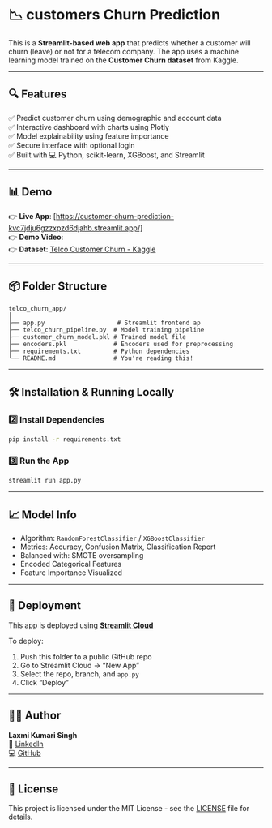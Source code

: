 # 📉 customers Churn Prediction 

This is a **Streamlit-based web app** that predicts whether a customer will churn (leave) or not for a telecom company. The app uses a machine learning model trained on the **Customer Churn dataset** from Kaggle.

---

## 🔍 Features

✅ Predict customer churn using demographic and account data  
✅ Interactive dashboard with charts using Plotly  
✅ Model explainability using feature importance  
✅ Secure interface with optional login  
✅ Built with 💻 Python, scikit-learn, XGBoost, and Streamlit

---

## 📊 Demo

👉 **Live App**: [https://customer-churn-prediction-kvc7jdju6gzzxpzd6djahb.streamlit.app/]  
👉 **Demo Video**:  
👉 **Dataset**: [Telco Customer Churn - Kaggle](https://www.kaggle.com/datasets/blastchar/telco-customer-churn)

---

## 📦 Folder Structure

```
telco_churn_app/
│
├── app.py                    # Streamlit frontend ap
├── telco_churn_pipeline.py  # Model training pipeline
├── customer_churn_model.pkl # Trained model file
├── encoders.pkl             # Encoders used for preprocessing
├── requirements.txt         # Python dependencies
└── README.md                # You're reading this!
```

---

## 🛠 Installation & Running Locally



### 2️⃣ Install Dependencies

```bash
pip install -r requirements.txt
```

### 3️⃣ Run the App

```bash
streamlit run app.py
```

---

## 📈 Model Info

- Algorithm: `RandomForestClassifier` / `XGBoostClassifier`
- Metrics: Accuracy, Confusion Matrix, Classification Report
- Balanced with: SMOTE oversampling
- Encoded Categorical Features
- Feature Importance Visualized

---

## 📌 Deployment

This app is deployed using **[Streamlit Cloud](https://streamlit.io/cloud)**

To deploy:

1. Push this folder to a public GitHub repo
2. Go to Streamlit Cloud → “New App”
3. Select the repo, branch, and `app.py`
4. Click “Deploy”

---

## 🙋‍♀️ Author

**Laxmi Kumari Singh**  
📧 [LinkedIn](https://www.linkedin.com/in/laxmisingh79)  
💻 [GitHub](https://github.com/Laxmi-ai)

---

## 📜 License

This project is licensed under the MIT License - see the [LICENSE](LICENSE) file for details.
